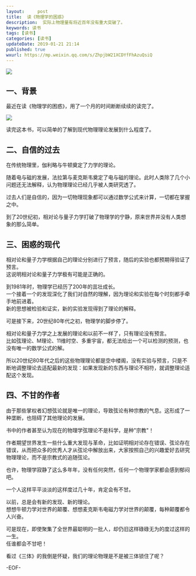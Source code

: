```yaml
---   
layout:     post  
title:  读《物理学的困惑》
description:  实际上物理量有将近百年没有重大突破了。  
keywords: 读书  
tags: [读书]    
categories: [读书]  
updateDate: 2019-01-21 21:14 
published: true   
wxurl: https://mp.weixin.qq.com/s/ZhpjbW21XCDYfFhAzuQsiQ  
---  
```



![](https://res2019.tiankonguse.com/images/2019/01/e49829baa56fc55c0cf2820ae3471b79.jpg)  



## 一、背景  


最近在读《物理学的困惑》，用了一个月的时间断断续续的读完了。  


![](https://res2019.tiankonguse.com/images/2019/01/6d498b119981331878dfce669be8bba7.jpg)  


读完这本书，可以简单的了解到现代物理理论发展到什么程度了。  


## 二、自信的过去  


在传统物理里，伽利略与牛顿奠定了力学的理论。  


随着电与磁的发展，法拉第与麦克斯韦奠定了电与磁的理论。此时人类除了几个小问题还无法解释，认为物理理论已经几乎被人类研究透了。  


过去人们是自信的，因为一切物理现象都可以通过数学公式来计算，一切都在掌握之中。   


到了20世纪初，相对论与量子力学打破了物理学的宁静，原来世界并没有人类想象的那么简单。  


## 三、困惑的现代  


相对论和量子力学根据自己的理论分别进行了预言，随后的实验也都预期得验证了预言。   
这说明相对论和量子力学极有可能是正确的。  


到1981年时，物理学已经历了200年的茁壮成长。  
一个接着一个的发现深化了我们对自然的理解，因为理论和实验在每个时刻都手牵手地前进着。  
新的思想被检验和证实，新的实验发现得到了理论的解释。  


可是接下来，20世纪80年代之初，物理学的脚步停了。  


相对论和量子力学之上发展的理论和以前不一样了，只有理论没有预言。  
比如弦理论、M理论、11维时空、多重宇宙，都无法给出一个可以检测的预测，也没有唯一的数学公式的解。  


所以20世纪80年代之后的这些物理理论都是空中楼阁，没有实验与预言，只是不断地调整理论去适配最新的发现：如果发现新的东西与理论不相符，就调整理论适配这个发现。  


## 四、不甘的作者  


由于那些掌权者幻想弦论就是唯一的理论，导致弦论有种宗教的气息。这形成了一种垄断，也阻碍了其他理论的发展。  


书中的作者甚至认为现在的物理学弦理论不是科学，是种"宗教"！  


作者期望世界发生一些什么重大发现与革命，比如证明相对论存在错误、弦论存在错误，从而把众多的优秀人才从弦论中解放出来，大家按照自己的兴趣爱好去研究物理理论，而不是宗教式的追随弦论。  



也许，物理学寂静了这么多年年，没有任何突然，任何一个物理学家都会感到郁闷吧。  


一个人这样平平淡淡的这样度过几十年，肯定会有不甘。  


以前，总是会有新的发现、新的理论。  
想想牛顿力学对世界的颠覆、想想麦克斯韦电磁力学对世界的颠覆，每种颠覆都令人兴奋。  


可是现在，即使聚集了全世界最聪明的一批人，却仍旧这样碌碌无为的度过这样的一生。  
任谁都会不甘吧！  


看过《三体》的我倒是怀疑，我们的理论物理是不是被三体锁住了呢？  



-EOF-  


  
